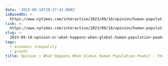 ```yaml
---
date: '2023-09-18T20:27:41.000Z'
isBasedOn: >-
  https://www.nytimes.com/interactive/2023/09/18/opinion/human-population-global-growth.html
link: >-
  https://www.nytimes.com/interactive/2023/09/18/opinion/human-population-global-growth.html
slug: >-
  2023-09-18-opinion-or-what-happens-when-global-human-population-peaks-the-new-york-t
tags:
  - economic inequality
  - growth
title: Opinion | What Happens When Global Human Population Peaks? - The New York T
---
```


